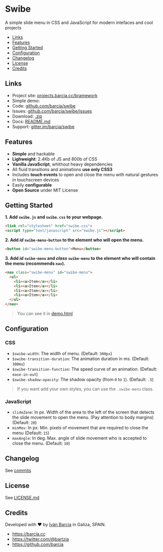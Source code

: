 # Swibe
A simple slide menu in CSS and JavaScript for modern intefaces and cool projects

* [Links](#links)
* [Features](#features)
* [Getting Started](#getting-started)
* [Configuration](#configuration)
* [Changelog](#changelog)
* [License](#license)
* [Credits](#credits)



## Links
* Project site: [projects.barcia.cc/bramework](https://projects.barcia.cc/bramework)
* Simple demo: [](https://barcia.github.io/swibe/)
* Code: [github.com/barcia/swibe](https://github.com/barcia/swibe)
* Issues: [github.com/barcia/swibe/issues](https://github.com/barcia/swibe/issues)
* Download: [.zip](https://github.com/barcia/swibe/archive/master.zip)
* Docs: [README.md](https://github.com/barcia/swibe/blob/master/README.md)
* Support: [gitter.im/barcia/swibe](https://gitter.im/barcia/swibe)



## Features
* **Simple** and hackable
* **Lighweight**: 2.4Kb of JS and 800b of CSS
* **Vanilla JavaScript**, whithout heavy dependencies
* All fluid transitions and animations **use only CSS3**
* Includes **touch events** to open and close the menu with natural gestures in touchscreen devices
* Easily **configurable**
* **Open Source** under MIT License


## Getting Started

**1. Add `swibe.js` and `swibe.css` to your webpage.**

```html
<link rel="stylesheet" href="swibe.css">
<script type="text/javascript" src="swibe.js"></script>
```


**2. Add _id_ `swibe-menu-button` to the element who will open the menu.**

```html
<button id="swibe-menu-button">Menu</button>
```


**3. Add _id_ `swibe-menu` and _class_ `swibe-menu` to the element who will contain the menu (recommends `nav`).**

```html
<nav class="swibe-menu" id="swibe-menu">
  <ul>
    <li><a>Item</a></li>
    <li><a>Item</a></li>
    <li><a>Item</a></li>
    <li><a>Item</a></li>
  </ul>
</nav>
```


> You can see it in [demo.html](https://github.com/barcia/swibe/blob/master/index.html)



## Configuration

### CSS

  * `$swibe-width`: The width of menu. (Default: `300px`)
  * `$swibe-transition-duration`: The animation duration in ms. (Default: `300ms`)
  * `$swibe-transition-function`: The speed curve of an animation. (Default: `ease-in-out`)
  * `$swibe-shadow-opacity`: The shadow opacity (from `0` to `1`). (Default: `.5`)


> If you want add your own styles, you can use the `.swibe-menu` class.


### JavaScript

  * `slideZone`: In px. Width of the area to the left of the screen that detects the slide movement to open the menu. (Pay attention to body margins) (Default: `20`)
  * `minMov`: In px. Min. pixels of movement that are required to close the menu (Default: `15`)
  * `maxAngle`: In deg. Max. angle of slide movement who is accepted to close the menu. (Default: `10`)



## Changelog
See [commits](https://github.com/barcia/swibe/commits/master)



## License
See [LICENSE.md](https://github.com/barcia/swibe/blob/master/LICENSE.md)



## Credits
Developed with :heart: by [Iván Barcia](https://barcia.cc) in Galiza, SPAIN.

* https://barcia.cc
* https://twitter.com/@bartzia
* https://github.com/barcia
